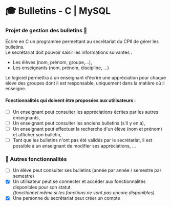 # 🎓 Bulletins - C | MySQL

### Projet de gestion des bulletins 📜
Écrire en C un programme permettant au secrétariat du CPII de gérer les
bulletins.  
Le secrétariat doit pouvoir saisir les informations suivantes :
- Les élèves (nom, prénom, groupe,...),
- Les enseignants (nom, prénom, discipline, ...)  
 
Le logiciel permettra à un enseignant d'écrire une appréciation pour chaque
élève des groupes dont il est responsable, uniquement dans la matière où il
enseigne.   
#### Fonctionnalités qui doivent être proposées aux utilisateurs :
- [ ] Un enseignant peut consulter les appréciations écrites par les autres enseignants,
- [ ] Un enseignant peut consulter les anciens bulletins (s'il y en a),
- [ ] Un enseignant peut effectuer la recherche d'un élève (nom et prénom)
et afficher son bulletin,
- [ ] Tant que les bulletins n'ont pas été validés par le secrétariat, il est
possible à un enseignant de modifier ses appréciations, ...

### 📝 Autres fonctionnalités 
- [ ] Un élève peut consulter ses bulletins (année par année / semestre par semestre)
- [X] Un utilisateur peut se connecter et accéder aux fonctionnalités disponibles pour son statut.  
*(fonctionnel même si les fonctions ne sont pas encore disponibles)*
- [X] Une personne du secrétariat peut créer un compte
